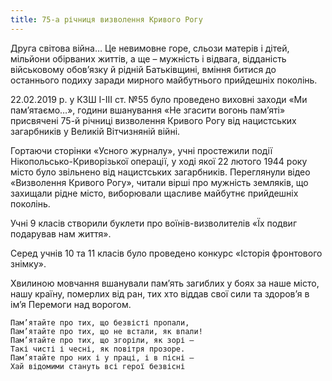 ```yaml
---
title: 75-а річниця визволення Кривого Рогу
---
```


Друга світова війна… Це невимовне горе, сльози матерів і дітей, мільйони обірваних життів, а ще – мужність і відвага, відданість військовому обов’язку й рідній Батьківщині, вміння битися до останнього подиху заради мирного майбутнього прийдешніх поколінь.

22.02.2019 р. у КЗШ І-ІІІ ст. №55 було проведено виховні заходи «Ми пам’ятаємо…», години вшанування «Не згасити вогонь пам’яті» присвячені 75-й річниці визволення Кривого Рогу від нацистських загарбників у Великій Вітчизняній війні.

Гортаючи сторінки «Усного журналу», учні простежили події Нікопольсько-Криворізької операції, у ході якої 22 лютого 1944 року місто було звільнено від нацистських загарбників. Переглянули відео «Визволення Кривого Рогу», читали вірші про мужність земляків, що захищали рідне місто, виборювали щасливе майбутнє прийдешніх поколінь.

Учні 9 класів створили буклети про воїнів-визволителів «Їх подвиг подарував нам життя».

Серед учнів 10 та 11 класів було проведено конкурс «Історія фронтового знімку».

Хвилиною мовчання вшанували пам’ять загиблих у боях за наше місто, нашу країну, померлих від ран, тих хто віддав свої сили та здоров’я в ім’я Перемоги над ворогом.

    Пам’ятайте про тих, що безвісті пропали,
    Пам’ятайте про тих, що не встали, як впали!
    Пам’ятайте про тих, що згоріли, як зорі –
    Такі чисті і чесні, як повітря прозоре.
    Пам’ятайте про них і у праці, і в пісні –
    Хай відомими стануть всі герої безвісні

<slideshow />
